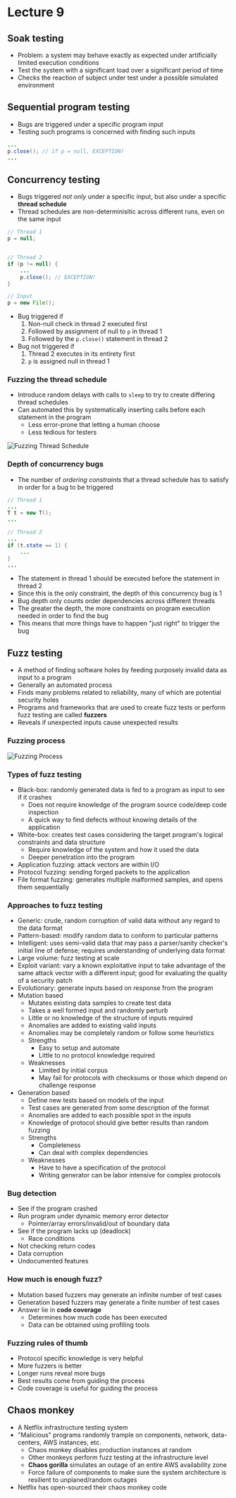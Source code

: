 # Lecture 9

## Soak testing

- Problem: a system may behave exactly as expected under artificially limited execution conditions
- Test the system with a significant load over a significant period of time
- Checks the reaction of subject under test under a possible simulated environment

## Sequential program testing

- Bugs are triggered under a specific program input
- Testing such programs is concerned with finding such inputs

```Java
...
p.close(); // if p = null, EXCEPTION!
...
```

## Concurrency testing

- Bugs triggered *not only* under a specific input, but also under a specific **thread schedule**
- Thread schedules are non-determinisitic across different runs, even on the same input

```Java
// Thread 1
p = null;


// Thread 2
if (p != null) {
	...
	p.close(); // EXCEPTION!
}

// Input
p = new File();
```

- Bug triggered if
	1) Non-null check in thread 2 executed first
	2) Followed by assignment of null to `p` in thread 1
	3) Followed by the `p.close()` statement in thread 2
- Bug not triggered if
	1) Thread 2 executes in its entirety first
	2) `p` is assigned null in thread 1
 
### Fuzzing the thread schedule

- Introduce random delays with calls to `sleep` to try to create differing thread schedules
- Can automated this by systematically inserting calls before each statement in the program
	- Less error-prone that letting a human choose
	- Less tedious for testers

![Fuzzing Thread Schedule](./figures/thread-fuzzy.png)

### Depth of concurrency bugs

- The number of *ordering constraints* that a thread schedule has to satisfy in order for a bug to be triggered

```Java
// Thread 1
...
T t = new T();
...

// Thread 2
...
if (t.state == 1) {
	...
}
...
```

- The statement in thread 1 should be executed before the statement in thread 2
- Since this is the only constraint, the depth of this concurrency bug is 1
- Bug depth only counts order dependencies across different threads
- The greater the depth, the more constraints on program execution needed in order to find the bug
- This means that more things have to happen "just right" to trigger the bug

## Fuzz testing

- A method of finding software holes by feeding purposely invalid data as input to a program
- Generally an automated process
- Finds many problems related to reliability, many of which are potential security holes
- Programs and frameworks that are used to create fuzz tests or perform fuzz testing are called **fuzzers**
- Reveals if unexpected inputs cause unexpected results

### Fuzzing process

![Fuzzing Process](./figures/fuzzing-process.png)

### Types of fuzz testing

- Black-box: randomly generated data is fed to a program as input to see if it crashes
	- Does not require knowledge of the program source code/deep code inspection
	- A quick way to find defects without knowing details of the application
- White-box: creates test cases considering the target program's logical constraints and data structure
	- Require knowledge of the system and how it used the data
	- Deeper penetration into the program
- Application fuzzing: attack vectors are within I/O
- Protocol fuzzing: sending forged packets to the application
- File format fuzzing: generates multiple malformed samples, and opens them sequentially

### Approaches to fuzz testing

- Generic: crude, random corruption of valid data without any regard to the data format
- Pattern-based: modify random data to conform to particular patterns
- Intelligent: uses semi-valid data that may pass a parser/sanity checker's initial line of defense; requires understanding of underlying data format
- Large volume: fuzz testing at scale
- Exploit variant: vary a known exploitative input to take advantage of the same attack vector with a different input; good for evaluating the quality of a security patch
- Evolutionary: generate inputs based on response from the program
- Mutation based
	- Mutates existing data samples to create test data
	- Takes a well formed input and randomly perturb
	- Little or no knowledge of the structure of inputs required
	- Anomalies are added to existing valid inputs
	- Anomalies may be completely random or follow some heuristics
	- Strengths
		- Easy to setup and automate
		- Little to no protocol knowledge required
	- Weaknesses
		- Limited by initial corpus
		- May fail for protocols with checksums or those which depend on challenge response
- Generation based
	- Define new tests based on models of the input
	- Test cases are generated from some description of the format
	- Anomalies are added to each possible spot in the inputs
	- Knowledge of protocol should give better results than random fuzzing
	- Strengths
		- Completeness
		- Can deal with complex dependencies
	- Weaknesses
		- Have to have a specification of the protocol
		- Writing generator can be labor intensive for complex protocols
### Bug detection

- See if the program crashed
- Run program under dynamic memory error detector
	- Pointer/array errors/invalid/out of boundary data
- See if the program lacks up (deadlock)
	- Race conditions
 - Not checking return codes
 - Data corruption
 - Undocumented features

### How much is enough fuzz?

- Mutation based fuzzers may generate an infinite number of test cases
- Generation based fuzzers may generate a finite number of test cases
- Answer lie in **code coverage**
	- Determines how much code has been executed
	- Data can be obtained using profiling tools

### Fuzzing rules of thumb

- Protocol specific knowledge is very helpful
- More fuzzers is better
- Longer runs reveal more bugs
- Best results come from guiding the process
- Code coverage is useful for guiding the process

## Chaos monkey

- A Netflix infrastructure testing system
- "Malicious" programs randomly trample on components, network, data-centers, AWS instances, etc.
	- Chaos monkey disables production instances at random
	- Other monkeys perform fuzz testing at the infrastructure level
	- **Chaos gorilla** simulates an outage of an entire AWS availability zone
	- Force failure of components to make sure the system architecture is resilient to unplaned/random outages
- Netflix has open-sourced their chaos monkey code